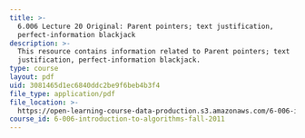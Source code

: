 ```yaml
---
title: >-
  6.006 Lecture 20 Original: Parent pointers; text justification,
  perfect-information blackjack
description: >-
  This resource contains information related to Parent pointers; text
  justification, perfect-information blackjack.
type: course
layout: pdf
uid: 3081465d1ec6840ddc2be9f6beb4b3f4
file_type: application/pdf
file_location: >-
  https://open-learning-course-data-production.s3.amazonaws.com/6-006-introduction-to-algorithms-fall-2011/3081465d1ec6840ddc2be9f6beb4b3f4_MIT6_006F11_lec20_orig.pdf
course_id: 6-006-introduction-to-algorithms-fall-2011
---
```

